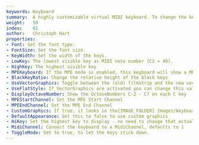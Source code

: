 ```yaml
---
keywords: Keyboard
summary:  A highly customizable virtual MIDI keyboard. To change the key colours, see [Engine.setKeyColour()](/scripting/scripting-api/engine/setkeycolour).
weight:   50
index:    01
author:   Christoph Hart
properties:
- Font: Set the font type.
- FontSize: Set the font size. 
- KeyWidth: Set the width of the keys.
- LowKey: The lowest visible key as MIDI note number (C2 = 48).
- HighKey: The highest visible key
- MPEKeyboard: If the MPE mode is enabled, this keyboard will show a MPE style keyboard with multi touch support.
- BlackKeyRatio: Change the relative height of the black keys
- UseVectorGraphics: Toggle between the (old) filmstrip and the new vector based keyboard
- UseFlatStyle: If VectorGraphics are activated you can change this value for a flat keyboard 
- DisplayOctaveNumber: Show the OctaveNumbers C-2 - C7 on each C key 
- MPEStartChannel: Set the MPE Start Channel
- MPEEndChannel: Set the MPE End Channel
- CustomGraphics: If true, it looks in the{IMAGE_FOLDER} Images/keyboard/ for keyboard imagefiles called up_0.png ... to up_11.png and down_0.png to down_11.png. The files have to be present to render the whole keyboard.
- DefaultAppearance: Set this to false to use custom graphics
- HiKey: Set the highest key to display - no need to change that actually :)
- MidiChannel: Connect the keyboard to a MidiChannel, defaults to 1
- ToggleMode: Set to true, to let the keys stick down.
---
```

